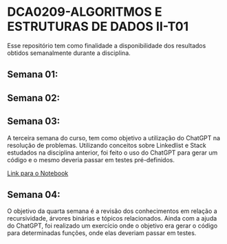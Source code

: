 # DCA0209-ALGORITMOS E ESTRUTURAS DE DADOS II-T01

Esse repositório tem como finalidade a disponibilidade dos resultados obtidos semanalmente durante a disciplina. 

## Semana 01:
## Semana 02:
## Semana 03:
A terceira semana do curso, tem como objetivo a utilização do ChatGPT na resolução de problemas.
Utilizando conceitos sobre Linkedlist e Stack estudados na disciplina anterior, foi feito o uso do ChatGPT para gerar 
um código e o mesmo deveria passar em testes pré-definidos. 

[Link para o Notebook](https://github.com/SidneyJunior01234/DCA0209---ALGORITMOS-E-ESTRUTURAS-DE-DADOS-II---T01/blob/main/cadernos/Semana01/Week03.ipynb)

## Semana 04:
O objetivo da quarta semana é a revisão dos conhecimentos em relação a recursividade, árvores binárias e tópicos relacionados.
Ainda com a ajuda do ChatGPT, foi realizado um exercício onde o objetivo era gerar o código para determinadas funções, onde elas deveriam passar em testes.
